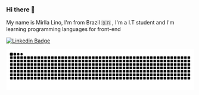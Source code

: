 ### Hi there 👋

My name is Mirlla Lino, I'm from Brazil 🇧🇷 , I'm a I.T student and I'm learning programming languages for front-end

[![Linkedin Badge](https://img.shields.io/badge/-LinkedIn-blue?style=flat-square&logo=Linkedin&logoColor=white&link=https://www.linkedin.com/in/mirllalino//)](https:///www.linkedin.com/in/mirllalino//)

  ![Snake animation](https://github.com/mirllalino/mirllalino/blob/output/github-contribution-grid-snake.svg)
<!--
**mirllalino/mirllalino** is a ✨ _special_ ✨ repository because its `README.md` (this file) appears on your GitHub profile.

Here are some ideas to get you started:

- 🔭 I’m currently working on ...
- 🌱 I’m currently learning ...
- 👯 I’m looking to collaborate on ...
- 🤔 I’m looking for help with ...
- 💬 Ask me about ...
- 📫 How to reach me: ...
- 😄 Pronouns: ...
- ⚡ Fun fact: ...
-->
